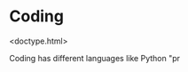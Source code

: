 # Coding
<doctype.html>
<head>
<title>Creating Website using Coding</title>

<link href="style.css" type="text/css" rel="stylesheet">
</head>
<body>
<p>Coding has different languages like Python "pr
